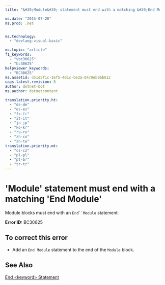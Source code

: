```yaml
---
title: "&#39;Module&#39; statement must end with a matching &#39;End Module&#39; | Microsoft Docs"

ms.date: "2015-07-20"
ms.prod: .net


ms.technology: 
  - "devlang-visual-basic"

ms.topic: "article"
f1_keywords: 
  - "vbc30625"
  - "bc30625"
helpviewer_keywords: 
  - "BC30625"
ms.assetid: d51d5f1c-16f5-401c-be3a-0470eb9bb812
caps.latest.revision: 8
author: dotnet-bot
ms.author: dotnetcontent

translation.priority.ht: 
  - "de-de"
  - "es-es"
  - "fr-fr"
  - "it-it"
  - "ja-jp"
  - "ko-kr"
  - "ru-ru"
  - "zh-cn"
  - "zh-tw"
translation.priority.mt: 
  - "cs-cz"
  - "pl-pl"
  - "pt-br"
  - "tr-tr"
---
```

# &#39;Module&#39; statement must end with a matching &#39;End Module&#39;
Module blocks must end with an `End``Module` statement.  
  
 **Error ID:** BC30625  
  
## To correct this error  
  
-   Add an `End Module` statement to the end of the `Module` block.  
  
## See Also  
 [End \<keyword> Statement](../../visual-basic/language-reference/statements/end-keyword-statement.md)
